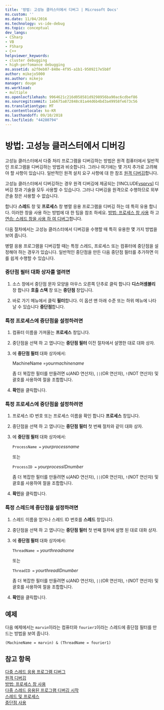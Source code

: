 ```yaml
---
title: '방법: 고성능 클러스터에서 디버그 | Microsoft Docs'
ms.custom: ''
ms.date: 11/04/2016
ms.technology: vs-ide-debug
ms.topic: conceptual
dev_langs:
- CSharp
- VB
- FSharp
- C++
helpviewer_keywords:
- cluster debugging
- high-perfomance debugging
ms.assetid: a2f0eb07-840e-4f95-a1b1-9509217e5b8f
author: mikejo5000
ms.author: mikejo
manager: douge
ms.workload:
- multiple
ms.openlocfilehash: 9964621c216d058581d9298956ba90ac6cdbef86
ms.sourcegitcommit: 1ab675a872848c81a44d6b4bd3a49958fe673c56
ms.translationtype: MT
ms.contentlocale: ko-KR
ms.lasthandoff: 09/10/2018
ms.locfileid: "44280794"
---
```

# <a name="how-to-debug-on-a-high-performance-cluster"></a>방법: 고성능 클러스터에서 디버깅
고성능 클러스터에서 다중 처리 프로그램을 디버깅하는 방법은 원격 컴퓨터에서 일반적인 프로그램을 디버깅하는 방법과 비슷합니다. 그러나 여기에는 몇 가지 추가로 고려해야 할 사항이 있습니다. 일반적인 원격 설치 요구 사항에 대 한 참조 [원격 디버깅](../debugger/remote-debugging.md)합니다.  
  
 고성능 클러스터에서 디버깅하는 경우 원격 디버깅에 제공되는 [!INCLUDE[vsprvs](../code-quality/includes/vsprvs_md.md)] 디버깅 창과 기술을 모두 사용할 수 있습니다. 그러나 디버깅을 원격으로 수행하므로 외부 콘솔 창은 사용할 수 없습니다.  
  
 합니다 **스레드** 창 및 **프로세스** 창 병렬 응용 프로그램을 디버깅 하는 데 특히 유용 합니다. 이러한 창을 사용 하는 방법에 대 한 팁을 참조 하세요. [방법: 프로세스 창 사용](/previous-versions/visualstudio/visual-studio-2010/7h8h5sdw(v=vs.100)) 하 고 [연습: 스레드 창을 사용 하 여 디버그](../debugger/how-to-use-the-threads-window.md)합니다.  
  
 다음 절차에서는 고성능 클러스터에서 디버깅을 수행할 때 특히 유용한 몇 가지 방법을 보여 줍니다.  
  
 병렬 응용 프로그램을 디버깅할 때는 특정 스레드, 프로세스 또는 컴퓨터에 중단점을 설정해야 하는 경우가 있습니다. 일반적인 중단점을 만든 다음 중단점 필터를 추가하면 이를 쉽게 수행할 수 있습니다.  
  
### <a name="to-open-the-breakpoint-filter-dialog-box"></a>중단점 필터 대화 상자를 열려면  
  
1.  소스 창에서 중단점 문자 모양을 마우스 오른쪽 단추로 클릭 합니다 **디스어셈블리** 창 합니다 **호출 스택** 창 또는 **중단점** 창입니다.  
  
2.  바로 가기 메뉴에서 클릭 **필터**합니다. 이 옵션 맨 아래 수준 또는 하위 메뉴에 나타날 수 있습니다 **중단점**합니다.  
  
### <a name="to-set-a-breakpoint-on-a-specific-computer"></a>특정 프로세스에 중단점을 설정하려면  
  
1.  컴퓨터 이름을 가져올는 **프로세스** 창입니다.  
  
2.  중단점을 선택 하 고 엽니다는 **중단점 필터** 이전 절차에서 설명한 대로 대화 상자.  
  
3.  에 **중단점 필터** 대화 상자에서:  
  
     MachineName =*yourmachinename*  
  
     좀 더 복잡한 필터를 만들려면 `&`(AND 연산자), `||`(OR 연산자), `!`(NOT 연산자) 및 괄호를 사용하여 절을 조합합니다.  
  
4.  **확인**을 클릭합니다.  
  
### <a name="to-set-a-breakpoint-on-a-specific-process"></a>특정 프로세스에 중단점을 설정하려면  
  
1.  프로세스 ID 번호 또는 프로세스 이름을 확인 합니다 **프로세스** 창입니다.  
  
2.  중단점을 선택 하 고 엽니다는 **중단점 필터** 첫 번째 절차와 같이 대화 상자.  
  
3.  에 **중단점 필터** 대화 상자에서:  
  
     `ProcessName =`  *yourprocessname*  
  
     또는  
  
     `ProcessID =` *yourprocessIDnumber*  
  
     좀 더 복잡한 필터를 만들려면 `&`(AND 연산자), `||`(OR 연산자), `!`(NOT 연산자) 및 괄호를 사용하여 절을 조합합니다.  
  
4.  **확인**을 클릭합니다.  
  
### <a name="to-set-a-breakpoint-on-a-specific-thread"></a>특정 스레드에 중단점을 설정하려면  
  
1.  스레드 이름을 얻거나 스레드 ID 번호를 **스레드** 창입니다.  
  
2.  중단점을 선택 하 고 엽니다는 **중단점 필터** 첫 번째 절차에 설명 된 대로 대화 상자.  
  
3.  에 **중단점 필터** 대화 상자에서:  
  
     `ThreadName =` *yourthreadname*  
  
     또는  
  
     `ThreadID =` *yourthreadIDnumber*  
  
     좀 더 복잡한 필터를 만들려면 `&`(AND 연산자), `||`(OR 연산자), `!`(NOT 연산자) 및 괄호를 사용하여 절을 조합합니다.  
  
4.  **확인**을 클릭합니다.  
  
## <a name="example"></a>예제  
 다음 예제에서는 `marvin`이라는 컴퓨터와 `fourier1`이라는 스레드에 중단점 필터를 만드는 방법을 보여 줍니다.  
  
`(MachineName = marvin) & (ThreadName = fourier1)`  

  
## <a name="see-also"></a>참고 항목  
 [다중 스레드 응용 프로그램 디버그](../debugger/debug-multithreaded-applications-in-visual-studio.md)   
 [원격 디버깅](../debugger/remote-debugging.md)   
 [방법: 프로세스 창 사용](/previous-versions/visualstudio/visual-studio-2010/7h8h5sdw(v=vs.100))   
 [다중 스레드 응용된 프로그램 디버깅 시작](../debugger/get-started-debugging-multithreaded-apps.md)   
 [스레드 및 프로세스](/previous-versions/visualstudio/visual-studio-2010/ms164740(v=vs.100))   
 [중단점 사용](../debugger/using-breakpoints.md)